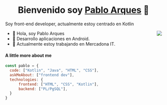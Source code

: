 <p align="center">
  <h1 align="center">Bienvenido soy <a href="https://github.com/pabloarques">Pablo Arques</a> 👋</h1>
</p>

<p>Soy front-end developer, actualmente estoy centrado en Kotlin </p>
<img align="right" src="https://media.giphy.com/media/WsJzXF8M8tl6w/giphy.gif">
<ul>
  <li>👋 Hola, soy Pablo Arques</li>
  <li>🌱 Desarrollo aplicaciones en Android.</li>
  <li>💼 Actualmente estoy trabajando en Mercadona IT.</li>
</ul>

#### A little more about me
```javascript
const pablo = {
  code: ["Kotlin", "Java", "HTML", "CSS"],
  askMeAbout: ["frontend dev"],
  technologies: {
      frontend: ["HTML", "CSS", "Kotlin"],
      backend: ["PL/PgSQL"],
  }
}
```
